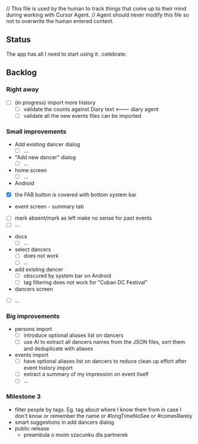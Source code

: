 // This file is used by the human to track things that come up to their mind during working with Cursor Agent.
// Agent should never modify this file so not to overwrite the human entered content.

## Status
The app has all I need to start using it. :celebrate:

## Backlog

### Right away
- [ ] (in progress) import more history
  - [ ] validate the counts against Diary text  <--- diary agent
  - [ ] validate all the new events files can be imported

### Small improvements
- Add existing dancer dialog
  - [ ] ...
- "Add new dancer" dialog
  - [ ] ...
- home screen
  - [ ] ...
-  Android
  - [x] the FAB button is covered with bottom system bar
-  event screen - summary tab
  - [ ] mark absent/mark as left make no sense for past events
  - [ ] ...
- docs
  - [ ] ...
- select dancers
  - [ ] does not work
  - [ ] ...
- add existing dancer
  - [ ] obscured by system bar on Android
  - [ ] tag filtering does not work for "Cuban DC Festival"
-  dancers screen
  - [ ] ...

### Big improvements
- persons import
  - [ ] introduce optional aliases list on dancers
  - [ ] use AI to extract all dancers names from the JSON files, sort them and deduplicate with aliases
- events import
  - [ ] have optional aliases list on dancers to reduce clean up effort after event history import
  - [ ] extract a summary of my impression on event itself
  - [ ] ...

### Milestone 3
- filter people by tags. Eg. tag about where I know them from in case I don't know or remember the name or #longTimeNoSee or #comesRarely
- smart suggestions in add dancers dialog
- public release
  - preambula o moim szacunku dla partnerek
